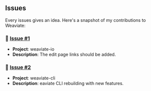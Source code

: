 ## Issues

Every issues gives an idea. Here's a snapshot of my contributions to Weaviate:

### 🍓 [Issue #1](https://github.com/weaviate/weaviate-io/issues/1514)

- **Project**: weaviate-io
- **Description**: The edit page links should be added.

### 🍓 [Issue #2](https://github.com/weaviate/weaviate-cli/issues/69)

- **Project**: weaviate-cli
- **Description**: eaviate CLI rebuilding with new features.